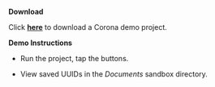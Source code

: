 __Download__

Click __[here](https://s3.amazonaws.com/develephant-plugins/uuid/uuid-plugin-demo.zip)__ to download a Corona demo project.

__Demo Instructions__

 - Run the project, tap the buttons.

 - View saved UUIDs in the _Documents_ sandbox directory.
